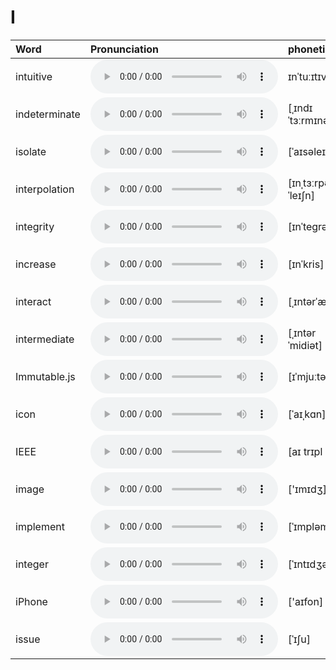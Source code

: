 
# I

| Word  | Pronunciation | phonetic |
| :-- | :-- | :-- |
| intuitive | <audio src="/awesome-pronunciation/public/audio/intuitive.mp3" controls="controls" controlslist="nodownload"></audio> | ɪnˈtuːɪtɪv |
| indeterminate | <audio src="/awesome-pronunciation/public/audio/indeterminate.mp3" controls="controls" controlslist="nodownload"></audio> | [ˌɪndɪˈtɜːrmɪnət] |
| isolate | <audio src="/awesome-pronunciation/public/audio/isolate.mp3" controls="controls" controlslist="nodownload"></audio> | [ˈaɪsəleɪt] |
| interpolation | <audio src="/awesome-pronunciation/public/audio/interpolation.mp3" controls="controls" controlslist="nodownload"></audio> | [ɪnˌtɜːrpəˈleɪʃn] |
| integrity | <audio src="/awesome-pronunciation/public/audio/integrity.mp3" controls="controls" controlslist="nodownload"></audio> | [ɪnˈteɡrəti] |
| increase | <audio src="/awesome-pronunciation/public/audio/increase.mp3" controls="controls" controlslist="nodownload"></audio> | [ɪnˈkris] |
| interact | <audio src="/awesome-pronunciation/public/audio/interact.mp3" controls="controls" controlslist="nodownload"></audio> | [ˌɪntərˈækt] |
| intermediate | <audio src="/awesome-pronunciation/public/audio/intermediate.mp3" controls="controls" controlslist="nodownload"></audio> | [ˌɪntərˈmidiət]  |
| Immutable.js | <audio src="/awesome-pronunciation/public/audio/Immutabledot-js.mp3" controls="controls" controlslist="nodownload"></audio> | [ɪˈmjuːtəbl] |
| icon | <audio src="/awesome-pronunciation/public/audio/icon.mp3" controls="controls" controlslist="nodownload"></audio> | [ˈaɪˌkɑn] |
| IEEE | <audio src="/awesome-pronunciation/public/audio/IEEE.mp3" controls="controls" controlslist="nodownload"></audio> | [aɪ trɪpl i:] |
| image | <audio src="/awesome-pronunciation/public/audio/image.mp3" controls="controls" controlslist="nodownload"></audio> | ['ɪmɪdʒ] |
| implement | <audio src="/awesome-pronunciation/public/audio/implement.mp3" controls="controls" controlslist="nodownload"></audio> | [ˈɪmpləmənt] |
| integer | <audio src="/awesome-pronunciation/public/audio/integer.mp3" controls="controls" controlslist="nodownload"></audio> | [ˈɪntɪdʒə(r)] |
| iPhone | <audio src="/awesome-pronunciation/public/audio/iPhone.mp3" controls="controls" controlslist="nodownload"></audio> | ['aɪfon] |
| issue | <audio src="/awesome-pronunciation/public/audio/issue.mp3" controls="controls" controlslist="nodownload"></audio> | [ˈɪʃu] |
